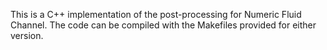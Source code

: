 This is a C++ implementation of the post-processing for Numeric Fluid Channel. The code can be compiled with the Makefiles provided for either version.
